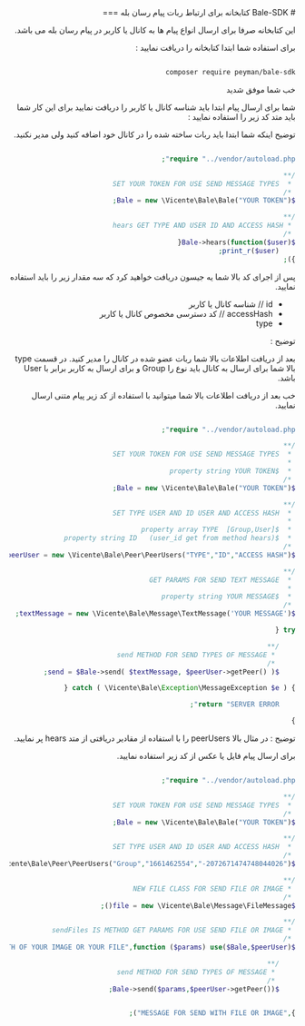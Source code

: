 <div style="direction:rtl;">
# Bale-SDK
 کتابخانه برای ارتباط ربات پیام رسان بله
===

این کتابخانه صرفا برای ارسال انواع پیام ها به کانال یا کاربر در پیام رسان بله می باشد.

برای استفاده شما ابتدا کتابخانه را دریافت نمایید :

```bash

composer require peyman/bale-sdk

```

خب شما موفق شدید

شما برای ارسال پیام ابتدا باید شناسه کانال یا کاربر را دریافت نمایید
برای این کار شما باید متد کد زیر را استفاده نمایید :

توضیح اینکه شما ابتدا باید ربات ساخته شده را در کانال خود اضافه کنید ولی مدیر نکنید.

```php

require "../vendor/autoload.php";

/**
 *  SET YOUR TOKEN FOR USE SEND MESSAGE TYPES
 */
$Bale = new \Vicente\Bale\Bale("YOUR TOKEN");

/**
 * hears GET TYPE AND USER ID AND ACCESS HASH
 */
$Bale->hears(function($user){
	print_r($user);
});


```

پس از اجرای کد بالا شما یه جیسون دریافت خواهید کرد که سه مقدار زیر را باید استفاده نمایید.

* id    // شناسه کانال یا کاربر
* accessHash // کد دسترسی مخصوص کانال یا کاربر
* type  



توضیح :

بعد از دریافت اطلاعات بالا شما ربات عضو شده در کانال را مدیر کنید.
در قسمت type بالا شما برای ارسال به کانال باید نوع را Group
و برای ارسال به کاربر برابر با User باشد.

خب بعد از دریافت اطلاعات بالا شما میتوانید با استفاده از کد زیر پیام متنی ارسال نمایید.

```php

require "../vendor/autoload.php";

/**
 *  SET YOUR TOKEN FOR USE SEND MESSAGE TYPES
 *
 *  $property string YOUR TOKEN
 */
$Bale = new \Vicente\Bale\Bale("YOUR TOKEN");

/**
 *  SET TYPE USER AND ID USER AND ACCESS HASH
 *
 *  $property array TYPE  [Group,User]
 *  $property string ID   (user_id get from method hears)
 */
$peerUser = new \Vicente\Bale\Peer\PeerUsers("TYPE","ID","ACCESS HASH");

/**
 *  GET PARAMS FOR SEND TEXT MESSAGE
 *
 *  $property string YOUR MESSAGE
 */
$textMessage = new \Vicente\Bale\Message\TextMessage('YOUR MESSAGE');

try {

	/**
	 * send METHOD FOR SEND TYPES OF MESSAGE
	 */
	$send = $Bale->send( $textMessage, $peerUser->getPeer() );

} catch ( \Vicente\Bale\Exception\MessageException $e ) {

	return "SERVER ERROR";

}

```

توضیح :
در مثال بالا 
peerUsers
را با استفاده از مقادیر دریافتی از متد hears
پر نمایید.


برای ارسال پیام فایل یا عکس از کد زیر استفاده نمایید.

```php

require "../vendor/autoload.php";

/**
 *  SET YOUR TOKEN FOR USE SEND MESSAGE TYPES
 */
$Bale = new \Vicente\Bale\Bale("YOUR TOKEN");

/**
 *  SET TYPE USER AND ID USER AND ACCESS HASH
 */
$peerUser = new \Vicente\Bale\Peer\PeerUsers("Group","1661462554","-2072671474748044026");

/**
 * NEW FILE CLASS FOR SEND FILE OR IMAGE
 */
$file = new \Vicente\Bale\Message\FileMessage();

/**
 * sendFiles IS METHOD GET PARAMS FOR USE SEND FILE OR IMAGE
 */
$fileMessage = $file->sendFiles("PATH OF YOUR IMAGE OR YOUR FILE",function ($params) use($Bale,$peerUser){

	/**
	 * send METHOD FOR SEND TYPES OF MESSAGE
	 */
	$Bale->send($params,$peerUser->getPeer());


},"MESSAGE FOR SEND WITH FILE OR IMAGE");

```

</div>


 



